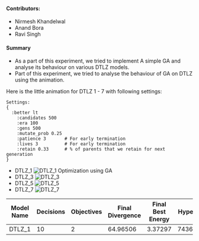#### Contributors:
- Nirmesh Khandelwal
- Anand Bora
- Ravi Singh

#### Summary
- As a part of this experiment, we tried to implement A simple GA and analyse its behaviour on various DTLZ models.
- Part of this experiment, we tried to analyse the behaviour of GA on DTLZ using the animation.


Here is the little animation for DTLZ 1 - 7 with following settings:
```
Settings: 
{	
  :better lt
 	:candidates 500
 	:era 100
 	:gens 500
 	:mutate_prob 0.25
 	:patience 3       # For early termination
 	:lives 3          # For early termination
 	:retain 0.33      # % of parents that we retain for next generation
}
```



- DTLZ_1 ![DTLZ_1 Optimization using GA](http://i.imgur.com/BISkpyY.gifv) 
- DTLZ_3 ![DTLZ_3](http://i.imgur.com/KjtuaQd.gif) 
- DTLZ_5 ![DTLZ_5](http://i.imgur.com/XZlNEIw.gif)
- DTLZ_7 ![DTLZ_7](http://i.imgur.com/MbjngQ6.gif)  

|Model Name   |  Decisions  | Objectives  | Final Divergence | Final Best Energy | Hypervolume |
|-------------|-------------|-------------|------------------|-------------------|-------------|
| DTLZ_1      | 10          | 2           |   64.96506       |   3.37297         |  743671.4183|
